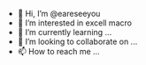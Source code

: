 - 👋 Hi, I’m @eareseeyou
- 👀 I’m interested in excell macro
- 🌱 I’m currently learning ...
- 💞️ I’m looking to collaborate on ...
- 📫 How to reach me ...

<!---
eareseeyou/eareseeyou is a ✨ special ✨ repository because its `README.md` (this file) appears on your GitHub profile.
You can click the Preview link to take a look at your changes.
--->
